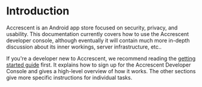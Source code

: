 # Introduction

Accrescent is an Android app store focused on security, privacy, and usability.
This documentation currently covers how to use the Accrescent developer console,
although eventually it will contain much more in-depth discussion about its
inner workings, server infrastructure, etc..

If you're a developer new to Accrescent, we recommend reading the [getting started guide]
first. It explains how to sign up for the Accrescent Developer Console and gives a high-level
overview of how it works. The other sections give more specific instructions for individual tasks.

[getting started guide]: guide/getting-started
